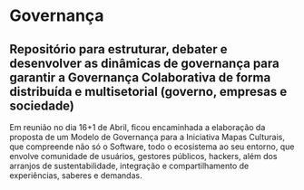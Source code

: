 # Governança
Repositório para estruturar, debater e desenvolver as dinâmicas de governança para garantir a Governança Colaborativa de forma distribuída e multisetorial (governo, empresas e sociedade)
---

Em reunião no dia 16+1 de Abril, ficou encaminhada a elaboração da proposta de um Modelo de Governança para a Iniciativa Mapas Culturais, que compreende não só o Software, todo o ecosistema ao seu entorno, que envolve comunidade de usuários, gestores públicos, hackers, além dos arranjos de sustentabilidade, integração e compartilhamento de experiências, saberes e demandas.
